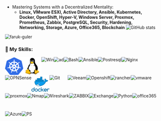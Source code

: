 - Mastering Systems with a Decentralized Mentality:
  - **Linux, VMware ESXI, Active Directory, Ansible, Kubernetes, Docker, OpenShift, Hyper-V, Windows Server, Proxmox, Prometheus, Zabbix, PostgreSQL, Security, Hardening, Networking, Storage, Azure, Office365, Blockchain**
![GitHub stats](https://github-readme-stats.vercel.app/api?username=faruk-guler&show_icons=true&theme=transparent)
<p> <img src="https://komarev.com/ghpvc/?username=faruk-guler&label=Profile%20views&color=0e75b6&style=flat" alt="faruk-guler"/>

### 🔧 My Skills:
<img align="left" alt="Kubernetes" width="60" src="https://raw.githubusercontent.com/github/explore/cebd63002168a05a6a642f309227eefeccd92950/topics/kubernetes/kubernetes.png">
<img align="left" alt="linux" width="60" src="https://raw.githubusercontent.com/github/explore/cebd63002168a05a6a642f309227eefeccd92950/topics/linux/linux.png" />
<img align="left" alt="Win" height="60" src="https://cdn.worldvectorlogo.com/logos/windows.svg">
<img align="left" alt="ad" height="60" src="https://symbols.getvecta.com/stencil_27/4_active-directory.0d97ea0de6.svg">
<img align="left" alt="Bash" height="60" src="https://cdn.jsdelivr.net/gh/devicons/devicon/icons/bash/bash-plain.svg">
<img align="left" alt="Ansible" height="60" src="https://cdn.cs.1worldsync.com/b9/5b/b95b63fc-26e3-47bf-a63d-3c102e7bd52f.jpg">
<img align="left" alt="Postresql" height="60" src="https://upload.wikimedia.org/wikipedia/commons/thumb/2/29/Postgresql_elephant.svg/640px-Postgresql_elephant.svg.png">
<img align="left" alt="Nginx" height="60" src="https://www.brkdgn.com/wp-content/uploads/2018/01/nginx-logo.png">
<img align="left" alt="OPNSense" height="60" src="https://i.imgur.com/LgzoaOQ.jpeg">
<img align="left" alt="docker" width="60" src="https://raw.githubusercontent.com/github/explore/cebd63002168a05a6a642f309227eefeccd92950/topics/docker/docker.png">
<img align="left" alt="Git" width="60" src="https://raw.githubusercontent.com/danielcranney/readme-generator/main/public/icons/skills/git-colored.svg">
<img align="left" alt="Veeam" height="60" src="https://upload.wikimedia.org/wikipedia/commons/b/be/Veeam-backup-replication-v9-logo.png">
<img align="left" alt="Openshift" height="60" src="https://upload.wikimedia.org/wikipedia/commons/thumb/3/3a/OpenShift-LogoType.svg/1122px-OpenShift-LogoType.svg.png">
<img align="left" alt="rancher" height="60" src="https://deso.tech/wp-content/uploads/2023/03/Suse-rancher.png">
<img align="left" alt="vmware" height="60" src="https://amplab.cs.berkeley.edu/wp-content/uploads/2015/07/logo-vmware.png">
<img align="left" alt="proxmox" height="60" src="https://ict-berlin.de/wp-content/uploads/2024/10/proxmox-logo-stacked-color.svg">
<img align="left" alt="Nmap" height="60" src="https://nmap.org/images/sitelogo-2x.png">
<img align="left" alt="Wireshark" height="60" src="https://upload.wikimedia.org/wikipedia/commons/c/c6/Wireshark_icon_new.png">
<img align="left" alt="ZABBIX" height="60" src="https://post-schwarz.de/wp-content/uploads/2020/06/891729651d169fe5627ad2e67241eec9.jpeg">
<img align="left" alt="Exchange" height="60" src="https://upload.wikimedia.org/wikipedia/commons/thumb/e/ea/Microsoft_Exchange_%282019-present%29.svg/250px-Microsoft_Exchange_%282019-present%29.svg.png">
<img align="left" alt="Python" height="60" src="https://upload.wikimedia.org/wikipedia/commons/thumb/8/82/Text-x-python.svg/2048px-Text-x-python.svg.png">
<img align="left" alt="office365" height="60" src="https://roommanager365.com/wp-content/uploads/2021/03/Office-365-Blue.jpg">
<img align="left" alt="Azure" height="60" src="https://www.pngmart.com/files/23/Azure-Logo-PNG-Photo.png">
<img align="left" alt="PS" height="60" src="https://upload.wikimedia.org/wikipedia/commons/2/2f/PowerShell_5.0_icon.png">
<br />
